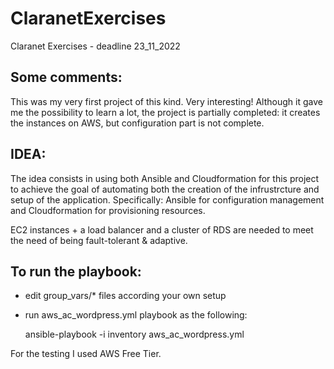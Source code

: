 # ClaranetExercises

Claranet Exercises - deadline 23_11_2022


## Some comments: 

This was my very first project of this kind. Very interesting!
Although it gave me the possibility to learn a lot, the project is partially completed:
it creates the instances on AWS, but configuration part is not complete.

## IDEA:

The idea consists in using both Ansible and Cloudformation for this project to 
achieve the goal of automating both the creation of the infrustrcture and setup
of the application. Specifically: Ansible for configuration management and 
Cloudformation for provisioning resources.

EC2 instances + a load balancer and a cluster of RDS are needed to meet 
the need of being fault-tolerant & adaptive.

## To run the playbook:

 - edit group_vars/* files according your own setup
 - run aws_ac_wordpress.yml playbook as the following:
    
    ansible-playbook -i inventory aws_ac_wordpress.yml


For the testing I used AWS Free Tier.
